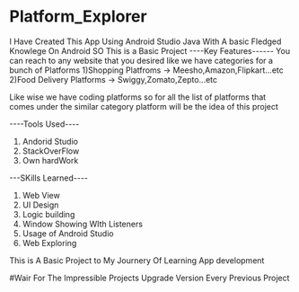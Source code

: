 # Platform_Explorer

I Have Created This App Using Android Studio Java With A basic Fledged Knowlege On Android SO This is a Basic Project 
----Key Features------
You can reach to any website that you desired like we have categories for a bunch of Platforms 
1)Shopping Platfroms -> Meesho,Amazon,Flipkart...etc
2)Food Delivery Platforms -> Swiggy,Zomato,Zepto...etc

Like wise we have coding platforms so for all the list of platforms that comes under the similar category platform will be the idea of this project

----Tools Used----
1) Andorid Studio
2) StackOverFlow
3) Own hardWork

---SKills Learned----
1) Web View
2) UI Design
3) Logic building
4) Window Showing WIth Listeners
5) Usage of Android Studio
6) Web Exploring

This is A Basic Project to My Journery Of Learning App development

#Wair For The Impressible Projects Upgrade Version Every Previous Project
